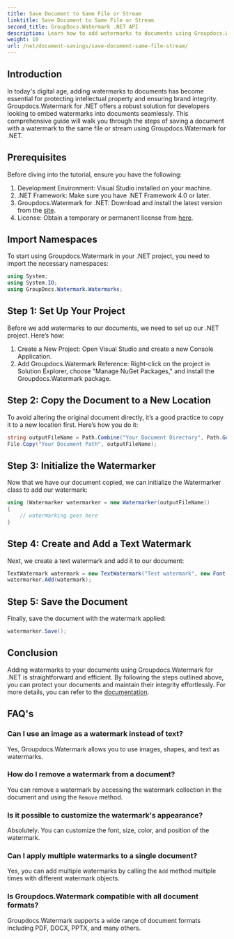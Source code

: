 ```yaml
---
title: Save Document to Same File or Stream
linktitle: Save Document to Same File or Stream
second_title: GroupDocs.Watermark .NET API
description: Learn how to add watermarks to documents using Groupdocs.Watermark for .NET. This guide provides instructions to ensure document protection and integrity.
weight: 10
url: /net/document-savings/save-document-same-file-stream/
---
```

## Introduction
In today's digital age, adding watermarks to documents has become essential for protecting intellectual property and ensuring brand integrity. Groupdocs.Watermark for .NET offers a robust solution for developers looking to embed watermarks into documents seamlessly. This comprehensive guide will walk you through the steps of saving a document with a watermark to the same file or stream using Groupdocs.Watermark for .NET.
## Prerequisites
Before diving into the tutorial, ensure you have the following:
1. Development Environment: Visual Studio installed on your machine.
2. .NET Framework: Make sure you have .NET Framework 4.0 or later.
3. Groupdocs.Watermark for .NET: Download and install the latest version from the [site](https://releases.groupdocs.com/Watermark/net/).
4. License: Obtain a temporary or permanent license from [here](https://purchase.groupdocs.com/temporary-license/).
## Import Namespaces
To start using Groupdocs.Watermark in your .NET project, you need to import the necessary namespaces:
```csharp
using System;
using System.IO;
using GroupDocs.Watermark.Watermarks;
```
## Step 1: Set Up Your Project
Before we add watermarks to our documents, we need to set up our .NET project. Here’s how:
1. Create a New Project: Open Visual Studio and create a new Console Application.
2. Add Groupdocs.Watermark Reference: Right-click on the project in Solution Explorer, choose "Manage NuGet Packages," and install the Groupdocs.Watermark package.
## Step 2: Copy the Document to a New Location
To avoid altering the original document directly, it’s a good practice to copy it to a new location first. Here’s how you do it:
```csharp
string outputFileName = Path.Combine("Your Document Directory", Path.GetFileName("Your Document Path"));
File.Copy("Your Document Path", outputFileName);
```
## Step 3: Initialize the Watermarker
Now that we have our document copied, we can initialize the Watermarker class to add our watermark:
```csharp
using (Watermarker watermarker = new Watermarker(outputFileName))
{
    // watermarking goes here
}
```
## Step 4: Create and Add a Text Watermark
Next, we create a text watermark and add it to our document:
```csharp
TextWatermark watermark = new TextWatermark("Test watermark", new Font("Arial", 12));
watermarker.Add(watermark);
```
## Step 5: Save the Document
Finally, save the document with the watermark applied:
```csharp
watermarker.Save();
```
## Conclusion
Adding watermarks to your documents using Groupdocs.Watermark for .NET is straightforward and efficient. By following the steps outlined above, you can protect your documents and maintain their integrity effortlessly. For more details, you can refer to the [documentation](https://tutorials.groupdocs.com/Watermark/net/).
## FAQ's
### Can I use an image as a watermark instead of text?
Yes, Groupdocs.Watermark allows you to use images, shapes, and text as watermarks.
### How do I remove a watermark from a document?
You can remove a watermark by accessing the watermark collection in the document and using the `Remove` method.
### Is it possible to customize the watermark's appearance?
Absolutely. You can customize the font, size, color, and position of the watermark.
### Can I apply multiple watermarks to a single document?
Yes, you can add multiple watermarks by calling the `Add` method multiple times with different watermark objects.
### Is Groupdocs.Watermark compatible with all document formats?
Groupdocs.Watermark supports a wide range of document formats including PDF, DOCX, PPTX, and many others.
